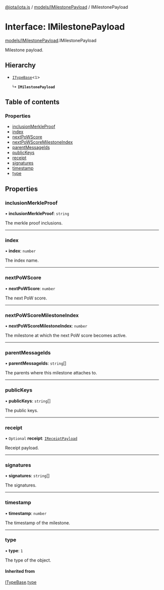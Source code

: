 [@iota/iota.js](../README.md) / [models/IMilestonePayload](../modules/models_IMilestonePayload.md) / IMilestonePayload

# Interface: IMilestonePayload

[models/IMilestonePayload](../modules/models_IMilestonePayload.md).IMilestonePayload

Milestone payload.

## Hierarchy

- [`ITypeBase`](models_ITypeBase.ITypeBase.md)<``1``\>

  ↳ **`IMilestonePayload`**

## Table of contents

### Properties

- [inclusionMerkleProof](models_IMilestonePayload.IMilestonePayload.md#inclusionmerkleproof)
- [index](models_IMilestonePayload.IMilestonePayload.md#index)
- [nextPoWScore](models_IMilestonePayload.IMilestonePayload.md#nextpowscore)
- [nextPoWScoreMilestoneIndex](models_IMilestonePayload.IMilestonePayload.md#nextpowscoremilestoneindex)
- [parentMessageIds](models_IMilestonePayload.IMilestonePayload.md#parentmessageids)
- [publicKeys](models_IMilestonePayload.IMilestonePayload.md#publickeys)
- [receipt](models_IMilestonePayload.IMilestonePayload.md#receipt)
- [signatures](models_IMilestonePayload.IMilestonePayload.md#signatures)
- [timestamp](models_IMilestonePayload.IMilestonePayload.md#timestamp)
- [type](models_IMilestonePayload.IMilestonePayload.md#type)

## Properties

### inclusionMerkleProof

• **inclusionMerkleProof**: `string`

The merkle proof inclusions.

___

### index

• **index**: `number`

The index name.

___

### nextPoWScore

• **nextPoWScore**: `number`

The next PoW score.

___

### nextPoWScoreMilestoneIndex

• **nextPoWScoreMilestoneIndex**: `number`

The milestone at which the next PoW score becomes active.

___

### parentMessageIds

• **parentMessageIds**: `string`[]

The parents where this milestone attaches to.

___

### publicKeys

• **publicKeys**: `string`[]

The public keys.

___

### receipt

• `Optional` **receipt**: [`IReceiptPayload`](models_IReceiptPayload.IReceiptPayload.md)

Receipt payload.

___

### signatures

• **signatures**: `string`[]

The signatures.

___

### timestamp

• **timestamp**: `number`

The timestamp of the milestone.

___

### type

• **type**: ``1``

The type of the object.

#### Inherited from

[ITypeBase](models_ITypeBase.ITypeBase.md).[type](models_ITypeBase.ITypeBase.md#type)
